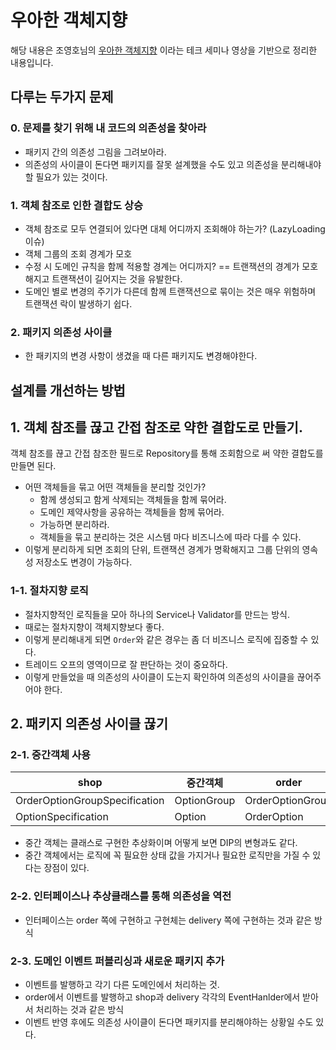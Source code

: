 # 우아한 객체지향

해당 내용은 조영호님의 [우아한 객체지향](https://www.youtube.com/watch?v=dJ5C4qRqAgA) 이라는 
테크 세미나 영상을 기반으로 정리한 내용입니다.

## 다루는 두가지 문제

### 0. 문제를 찾기 위해 내 코드의 의존성을 찾아라
- 패키지 간의 의존성 그림을 그려보아라.
- 의존성의 사이클이 돈다면 패키지를 잘못 설계했을 수도 있고 의존성을 분리해내야 할 필요가 있는 것이다.

### 1. 객체 참조로 인한 결합도 상승
- 객체 참조로 모두 연결되어 있다면 대체 어디까지 조회해야 하는가? (LazyLoading 이슈)
- 객체 그룹의 조회 경계가 모호
- 수정 시 도메인 규칙을 함께 적용할 경계는 어디까지? == 트랜잭션의 경계가 모호해지고 트랜잭션이 길어지는 것을 유발한다.
- 도메인 별로 변경의 주기가 다른데 함께 트랜잭션으로 묶이는 것은 매우 위험하며 트랜잭션 락이 발생하기 쉽다.

### 2. 패키지 의존성 사이클
- 한 패키지의 변경 사항이 생겼을 때 다른 패키지도 변경해야한다.

## 설계를 개선하는 방법

## 1. 객체 참조를 끊고 간접 참조로 약한 결합도로 만들기.
객체 참조를 끊고 간접 참조한 필드로 Repository를 통해 조회함으로 써 약한 결합도를 만들면 된다.
- 어떤 객체들을 묶고 어떤 객체들을 분리할 것인가?
  - 함께 생성되고 함게 삭제되는 객체들을 함께 묶어라.
  - 도메인 제약사항을 공유하는 객체들을 함께 묶어라.
  - 가능하면 분리하라.
  - 객체들을 묶고 분리하는 것은 시스템 마다 비즈니스에 따라 다를 수 있다.
- 이렇게 분리하게 되면 조회의 단위, 트랜잭션 경계가 명확해지고 그룹 단위의 영속성 저장소도 변경이 가능하다.

### 1-1. 절차지향 로직
- 절차지향적인 로직들을 모아 하나의 Service나 Validator를 만드는 방식.
- 때로는 절차지향이 객체지향보다 좋다.
- 이렇게 분리해내게 되면 `Order`와 같은 경우는 좀 더 비즈니스 로직에 집중할 수 있다.
- 트레이드 오프의 영역이므로 잘 판단하는 것이 중요하다.
- 이렇게 만들었을 때 의존성의 사이클이 도는지 확인하여 의존성의 사이클을 끊어주어야 한다. 

## 2. 패키지 의존성 사이클 끊기

### 2-1. 중간객체 사용

| shop | 중간객체 | order |
| ---- | ----- | ------ |
| OrderOptionGroupSpecification | OptionGroup | OrderOptionGroup |
| OptionSpecification | Option | OrderOption |

- 중간 객체는 클래스로 구현한 추상화이며 어떻게 보면 DIP의 변형과도 같다.
- 중간 객체에서는 로직에 꼭 필요한 상태 값을 가지거나 필요한 로직만을 가질 수 있다는 장점이 있다.

### 2-2. 인터페이스나 추상클래스를 통해 의존성을 역전
- 인터페이스는 order 쪽에 구현하고 구현체는 delivery 쪽에 구현하는 것과 같은 방식

### 2-3. 도메인 이벤트 퍼블리싱과 새로운 패키지 추가
- 이벤트를 발행하고 각기 다른 도메인에서 처리하는 것.
- order에서 이벤트를 발행하고 shop과 delivery 각각의 EventHanlder에서 받아서 처리하는 것과 같은 방식
- 이벤트 반영 후에도 의존성 사이클이 돈다면 패키지를 분리해야하는 상황일 수도 있다.
